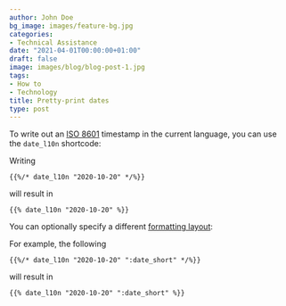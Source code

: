 ```yaml
---
author: John Doe
bg_image: images/feature-bg.jpg
categories:
- Technical Assistance
date: "2021-04-01T00:00:00+01:00"
draft: false
image: images/blog/blog-post-1.jpg
tags:
- How to
- Technology
title: Pretty-print dates
type: post
---
```


To write out an [ISO 8601](https://en.wikipedia.org/wiki/ISO_8601) timestamp in the current language, you can use the `date_l10n` shortcode:

Writing

```
{{%/* date_l10n "2020-10-20" */%}}
```

will result in

```
{{% date_l10n "2020-10-20" %}}
```

You can optionally specify a different [formatting layout](https://gohugo.io/functions/dateformat/#datetime-formatting-layouts):

For example, the following

```
{{%/* date_l10n "2020-10-20" ":date_short" */%}}
```

will result in

```
{{% date_l10n "2020-10-20" ":date_short" %}}
```

